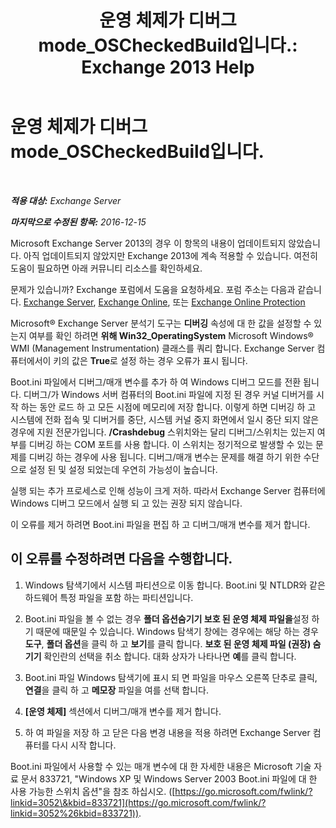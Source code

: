 ﻿---
title: '운영 체제가 디버그 mode_OSCheckedBuild입니다.: Exchange 2013 Help'
TOCTitle: 운영 체제가 디버그 mode_OSCheckedBuild입니다.
ms:assetid: 93a1380f-1388-494d-8f78-92dfefd069bd
ms:mtpsurl: https://technet.microsoft.com/ko-kr/library/ms.exch.setupreadiness.oscheckedbuild(v=EXCHG.150)
ms:contentKeyID: 50483691
ms.date: 05/22/2018
mtps_version: v=EXCHG.150
ms.translationtype: MT
---

# 운영 체제가 디버그 mode\_OSCheckedBuild입니다.

 

_**적용 대상:** Exchange Server_

_**마지막으로 수정된 항목:** 2016-12-15_

Microsoft Exchange Server 2013의 경우 이 항목의 내용이 업데이트되지 않았습니다. 아직 업데이트되지 않았지만 Exchange 2013에 계속 적용할 수 있습니다. 여전히 도움이 필요하면 아래 커뮤니티 리소스를 확인하세요.

문제가 있습니까? Exchange 포럼에서 도움을 요청하세요. 포럼 주소는 다음과 같습니다. [Exchange Server](https://go.microsoft.com/fwlink/p/?linkid=60612), [Exchange Online](https://go.microsoft.com/fwlink/p/?linkid=267542), 또는 [Exchange Online Protection](https://go.microsoft.com/fwlink/p/?linkid=285351)

Microsoft® Exchange Server 분석기 도구는 **디버깅** 속성에 대 한 값을 설정할 수 있는지 여부를 확인 하려면 **위해 Win32\_OperatingSystem** Microsoft Windows® WMI (Management Instrumentation) 클래스를 쿼리 합니다. Exchange Server 컴퓨터에서이 키의 값은 **True**로 설정 하는 경우 오류가 표시 됩니다.

Boot.ini 파일에서 디버그/매개 변수를 추가 하 여 Windows 디버그 모드를 전환 됩니다. 디버그/가 Windows 서버 컴퓨터의 Boot.ini 파일에 지정 된 경우 커널 디버거를 시작 하는 동안 로드 하 고 모든 시점에 메모리에 저장 합니다. 이렇게 하면 디버깅 하 고 시스템에 전화 접속 및 디버거를 중단, 시스템 커널 중지 화면에서 일시 중단 되지 않은 경우에 지원 전문가입니다. **/Crashdebug** 스위치와는 달리 디버그/스위치는 있는지 여부를 디버깅 하는 COM 포트를 사용 합니다. 이 스위치는 정기적으로 발생할 수 있는 문제를 디버깅 하는 경우에 사용 됩니다. 디버그/매개 변수는 문제를 해결 하기 위한 수단으로 설정 된 및 설정 되었는데 우연히 가능성이 높습니다.

실행 되는 추가 프로세스로 인해 성능이 크게 저하. 따라서 Exchange Server 컴퓨터에 Windows 디버그 모드에서 실행 되 고 있는 권장 되지 않습니다.

이 오류를 제거 하려면 Boot.ini 파일을 편집 하 고 디버그/매개 변수를 제거 합니다.

## 이 오류를 수정하려면 다음을 수행합니다.

1.  Windows 탐색기에서 시스템 파티션으로 이동 합니다. Boot.ini 및 NTLDR와 같은 하드웨어 특정 파일을 포함 하는 파티션입니다.

2.  Boot.ini 파일을 볼 수 없는 경우 **폴더 옵션숨기기 보호 된 운영 체제 파일을**설정 하기 때문에 때문일 수 있습니다. Windows 탐색기 창에는 경우에는 해당 하는 경우 **도구**, **폴더 옵션**을 클릭 하 고 **보기**를 클릭 합니다. **보호 된 운영 체제 파일 (권장) 숨기기** 확인란의 선택을 취소 합니다. 대화 상자가 나타나면 **예**를 클릭 합니다.

3.  Boot.ini 파일 Windows 탐색기에 표시 되 면 파일을 마우스 오른쪽 단추로 클릭, **연결**을 클릭 하 고 **메모장** 파일을 여를 선택 합니다.

4.  **\[운영 체제\]** 섹션에서 디버그/매개 변수를 제거 합니다.

5.  하 여 파일을 저장 하 고 닫은 다음 변경 내용을 적용 하려면 Exchange Server 컴퓨터를 다시 시작 합니다.

Boot.ini 파일에서 사용할 수 있는 매개 변수에 대 한 자세한 내용은 Microsoft 기술 자료 문서 833721, "Windows XP 및 Windows Server 2003 Boot.ini 파일에 대 한 사용 가능한 스위치 옵션"을 참조 하십시오. ([https://go.microsoft.com/fwlink/?linkid=3052\&kbid=833721](https://go.microsoft.com/fwlink/?linkid=3052%26kbid=833721)).

